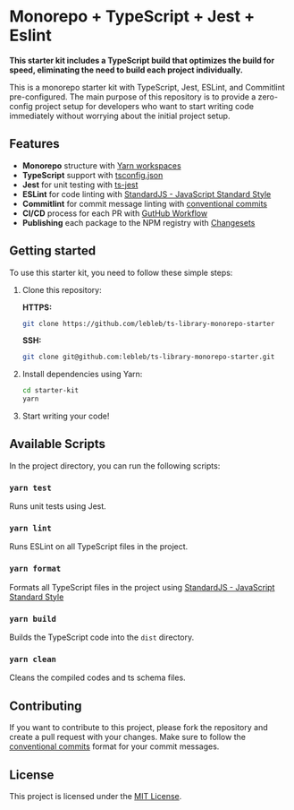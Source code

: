 # Monorepo + TypeScript + Jest + Eslint

**This starter kit includes a TypeScript build that optimizes the build for speed, eliminating the need to build each project individually.**

This is a monorepo starter kit with TypeScript, Jest, ESLint, and Commitlint pre-configured. The main purpose of this repository is to provide a zero-config project setup for developers who want to start writing code immediately without worrying about the initial project setup.


## Features

- **Monorepo** structure with [Yarn workspaces](https://yarnpkg.com/features/workspaces)
- **TypeScript** support with [tsconfig.json](https://www.typescriptlang.org/docs/handbook/tsconfig-json.html)
- **Jest** for unit testing with [ts-jest](https://github.com/kulshekhar/ts-jest)
- **ESLint** for code linting with [StandardJS - JavaScript Standard Style](https://standardjs.com/)
- **Commitlint** for commit message linting with [conventional commits](https://www.conventionalcommits.org/en/v1.0.0/)
- **CI/CD** process for each PR with [GutHub Workflow](https://docs.github.com/en/actions/using-workflows/about-workflows)
- **Publishing** each package to the NPM registry with [Changesets](https://github.com/changesets/changesets)

## Getting started

To use this starter kit, you need to follow these simple steps:

1. Clone this repository:

   **HTTPS:**
   ```sh
   git clone https://github.com/lebleb/ts-library-monorepo-starter
   ```
   **SSH:**
   ```sh
   git clone git@github.com:lebleb/ts-library-monorepo-starter.git
   ```

2. Install dependencies using Yarn:

   ```sh
   cd starter-kit
   yarn
   ```

3. Start writing your code!

## Available Scripts

In the project directory, you can run the following scripts:

### `yarn test`

Runs unit tests using Jest.

### `yarn lint`

Runs ESLint on all TypeScript files in the project.

### `yarn format`

Formats all TypeScript files in the project using [StandardJS - JavaScript Standard Style](https://standardjs.com/)

### `yarn build`

Builds the TypeScript code into the `dist` directory.

### `yarn clean`

Cleans the compiled codes and ts schema files.

## Contributing

If you want to contribute to this project, please fork the repository and create a pull request with your changes. Make sure to follow the [conventional commits](https://www.conventionalcommits.org/en/v1.0.0/) format for your commit messages.

## License

This project is licensed under the [MIT License](LICENSE).
